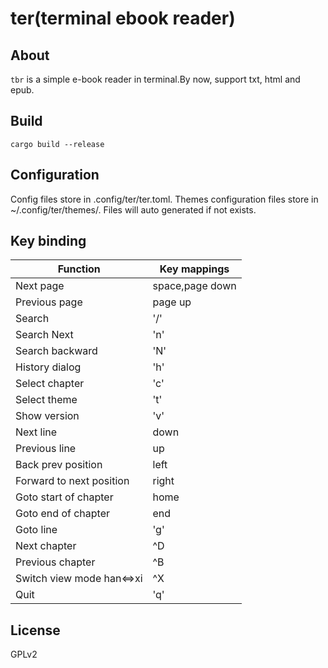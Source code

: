 # ter(terminal ebook reader)

## About

`tbr` is a simple e-book reader in terminal.By now, support txt, html and epub.

## Build

    cargo build --release

## Configuration

Config files store in .config/ter/ter.toml. Themes configuration files store in ~/.config/ter/themes/. Files will auto
generated if not exists.

## Key binding

| Function                  | Key mappings    |
| ------------------------- |-----------------|
| Next page                 | space,page down |
| Previous page             | page up         |
| Search                    | '/'             |
| Search Next               | 'n'             |
| Search backward           | 'N'             |
| History dialog            | 'h'             |
| Select chapter            | 'c'             |
| Select theme              | 't'             |
| Show version              | 'v'             |
| Next line                 | down            |
| Previous line             | up              |
| Back prev position        | left            |
| Forward to next position  | right           |
| Goto start of chapter     | home            |
| Goto end of chapter       | end             |
| Goto line                 | 'g'             |
| Next chapter              | ^D              |
| Previous chapter          | ^B              |
| Switch view mode han<=>xi | ^X              |
| Quit                      | 'q'             |

## License

GPLv2
